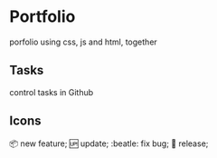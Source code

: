 # Portfolio
porfolio using css, js and html, together

## Tasks
control tasks in Github

## Icons

:package: new feature;
:up: update;
:beatle: fix bug;
:checkered_flag: release;

